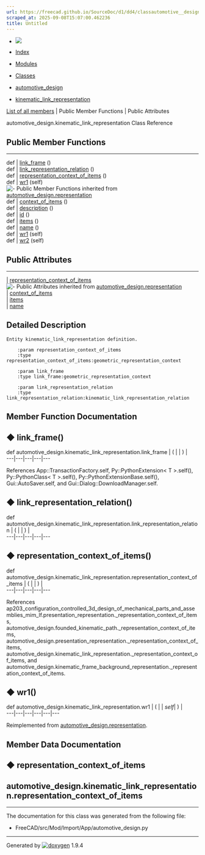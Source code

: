 ```yaml
---
url: https://freecad.github.io/SourceDoc/d1/dd4/classautomotive__design_1_1kinematic__link__representation.html
scraped_at: 2025-09-08T15:07:00.462236
title: Untitled
---
```


  * [ ![](https://www.freecad.org/svg/logo-freecad.svg) ](https://freecadweb.org "FreeCAD")
  * [Index](../../index.html "Index")
  * [Modules](../../modules.html "Modules list")
  * [Classes](../../annotated.html "Annotated list")

  * [automotive_design](../../d4/ddf/namespaceautomotive__design.html)
  * [kinematic_link_representation](../../d1/dd4/classautomotive__design_1_1kinematic__link__representation.html)

[List of all members](../../d7/d33/classautomotive__design_1_1kinematic__link__representation-members.html) | Public Member Functions | Public Attributes

automotive_design.kinematic_link_representation Class Reference

##  Public Member Functions  
  
---  
def | [link_frame](../../d1/dd4/classautomotive__design_1_1kinematic__link__representation.html#a093ce8b1f0efa5aea57a0e24a1eb71ba) ()  
def | [link_representation_relation](../../d1/dd4/classautomotive__design_1_1kinematic__link__representation.html#a9f0d4b57dc6f72fb3f0081762b1d8502) ()  
def | [representation_context_of_items](../../d1/dd4/classautomotive__design_1_1kinematic__link__representation.html#a15f8da26bc0bf6082b9b152a271c3381) ()  
def | [wr1](../../d1/dd4/classautomotive__design_1_1kinematic__link__representation.html#addd41f9fcf148080be8f61be444773d6) (self)  
![-](../../closed.png) Public Member Functions inherited from
[automotive_design.representation](../../d8/de0/classautomotive__design_1_1representation.html)  
def | [context_of_items](../../d8/de0/classautomotive__design_1_1representation.html#a84aa53a72cb77281167d77185bedab5e) ()  
def | [description](../../d8/de0/classautomotive__design_1_1representation.html#a1d35c39d45f16f922cf4360da4ec3778) ()  
def | [id](../../d8/de0/classautomotive__design_1_1representation.html#a85343890335f87c91cff60e7988263d8) ()  
def | [items](../../d8/de0/classautomotive__design_1_1representation.html#a84b16fedad2273190b6dd316673d9752) ()  
def | [name](../../d8/de0/classautomotive__design_1_1representation.html#af640f954805b1a2b3d1a4a4ee9c55d24) ()  
def | [wr1](../../d8/de0/classautomotive__design_1_1representation.html#a167ca694a87f2233508375472af08fb1) (self)  
def | [wr2](../../d8/de0/classautomotive__design_1_1representation.html#ab3c63c6621183d774bb49cd3605f4358) (self)  
  
##  Public Attributes  
  
---  
|
[representation_context_of_items](../../d1/dd4/classautomotive__design_1_1kinematic__link__representation.html#a10307a583740f436a5f0116adb20b5f7)  
![-](../../closed.png) Public Attributes inherited from
[automotive_design.representation](../../d8/de0/classautomotive__design_1_1representation.html)  
|
[context_of_items](../../d8/de0/classautomotive__design_1_1representation.html#aaf5fe9839e199ab5390651177efcc497)  
|
[items](../../d8/de0/classautomotive__design_1_1representation.html#aa8058fe959724be16897e4409e870128)  
|
[name](../../d8/de0/classautomotive__design_1_1representation.html#add191f3372f9224b28aa809871533b65)  
  
## Detailed Description

    
    
    Entity kinematic_link_representation definition.
    
        :param representation_context_of_items
        :type representation_context_of_items:geometric_representation_context
    
        :param link_frame
        :type link_frame:geometric_representation_context
    
        :param link_representation_relation
        :type link_representation_relation:kinematic_link_representation_relation

## Member Function Documentation

## ◆ link_frame()

def automotive_design.kinematic_link_representation.link_frame  | ( | | ) |   
---|---|---|---|---  
  
References App::TransactionFactory.self, Py::PythonExtension< T >.self(),
Py::PythonClass< T >.self(), Py::PythonExtensionBase.self(),
Gui::AutoSaver.self, and Gui::Dialog::DownloadManager.self.

## ◆ link_representation_relation()

def automotive_design.kinematic_link_representation.link_representation_relation  | ( | | ) |   
---|---|---|---|---  
  
## ◆ representation_context_of_items()

def automotive_design.kinematic_link_representation.representation_context_of_items  | ( | | ) |   
---|---|---|---|---  
  
References
ap203_configuration_controlled_3d_design_of_mechanical_parts_and_assemblies_mim_lf.presentation_representation._representation_context_of_items,
automotive_design.founded_kinematic_path._representation_context_of_items,
automotive_design.presentation_representation._representation_context_of_items,
automotive_design.kinematic_link_representation._representation_context_of_items,
and
automotive_design.kinematic_frame_background_representation._representation_context_of_items.

## ◆ wr1()

def automotive_design.kinematic_link_representation.wr1  | ( |  | _self_| ) |   
---|---|---|---|---|---  
  
Reimplemented from
[automotive_design.representation](../../d8/de0/classautomotive__design_1_1representation.html#a167ca694a87f2233508375472af08fb1).

## Member Data Documentation

## ◆ representation_context_of_items

automotive_design.kinematic_link_representation.representation_context_of_items  
---  
  
* * *

The documentation for this class was generated from the following file:

  * FreeCAD/src/Mod/Import/App/automotive_design.py

* * *

Generated by
[![doxygen](../../doxygen.svg)](https://www.doxygen.org/index.html) 1.9.4

